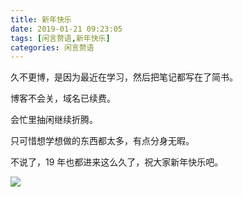 ```yaml
---
title: 新年快乐
date: 2019-01-21 09:23:05
tags: [闲言赘语,新年快乐]
categories: 闲言赘语
---
```


久不更博，是因为最近在学习，然后把笔记都写在了简书。

博客不会关，域名已续费。

会忙里抽闲继续折腾。

只可惜想学想做的东西都太多，有点分身无暇。

不说了，19 年也都进来这么久了，祝大家新年快乐吧。

![](/happy-2019/img.jpg)

